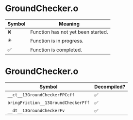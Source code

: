 # GroundChecker.o
| Symbol | Meaning 
| ------------- | ------------- 
| :x: | Function has not yet been started. 
| :eight_pointed_black_star: | Function is in progress. 
| :white_check_mark: | Function is completed. 


# GroundChecker.o
| Symbol | Decompiled? |
| ------------- | ------------- |
| `__ct__13GroundCheckerFPCcff` | :white_check_mark: |
| `bringFriction__13GroundCheckerFff` | :white_check_mark: |
| `__dt__13GroundCheckerFv` | :white_check_mark: |
